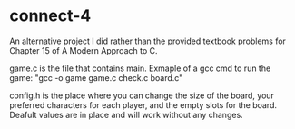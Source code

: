 # connect-4
An alternative project I did rather than the provided textbook problems for Chapter 15 of A Modern Approach to C.

game.c is the file that contains main.
Exmaple of a gcc cmd to run the game: "gcc -o game game.c check.c board.c"

config.h is the place where you can change the size of the board, your preferred characters for each player, and the empty slots for the board.
Deafult values are in place and will work without any changes.
